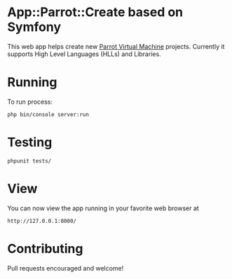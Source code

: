 # App::Parrot::Create based on Symfony

This web app helps create new [Parrot Virtual Machine](http://parrot.org) projects. Currently it
supports High Level Languages (HLLs) and Libraries.

# Running

To run process:

    php bin/console server:run

# Testing

    phpunit tests/

# View

You can now view the app running in your favorite web browser at

    http://127.0.0.1:8000/

# Contributing

Pull requests encouraged and welcome!
